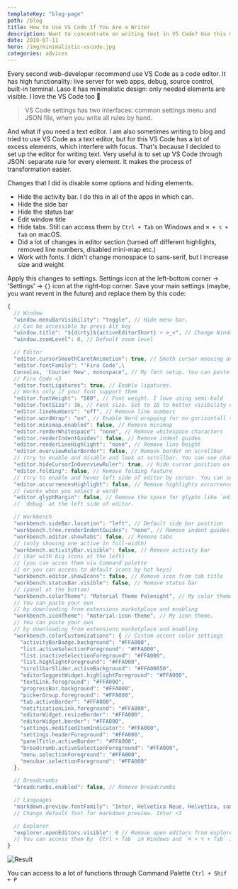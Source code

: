 ```yaml
---
templateKey: "blog-page"
path: /blog
title: How to Use VS Code If You Are a Writer
description: Want to concentrate on writing text in VS Code? Use this minimalistic setup. No exntensions.
date: 2019-07-11
hero: /img/minimalistic-vscode.jpg
categories: advices
---
```


Every second web-developer recommend use VS Code as a code editor. It has high functionality: live server for web apps, debug, source control, built-in terminal. Laso it has minimalistic design: only needed elements are visible. I love the VS Code too 💛

<p><blockquote class="faktoid">VS Code settings has two interfaces: common settings menu and JSON file, when you write all rules by hand.</blockquote></p>

And what if you need a text editor. I am also sometimes writing to blog and tried to use VS Code as a text editor, but for this VS Code has a lot of excess elements, which interfere with focus. That's because I decided to set up the editor for writing text. Very useful is to set up VS Code through JSON: separate rule for every element. It makes the process of transformation easier.

Changes that I did is disable some options and hiding elements.

- Hide the activity bar. I do this in all of the apps in which can.
- Hide the side bar
- Hide the status bar
- Edit window title
- Hide tabs. Still can access them by `Ctrl + Tab` on Windows and `⌘ + ⌥ + Tab` on macOS.
- Did a lot of changes in editor section (turned off different highlights, removed line numbers, disabled mini-map etс.)
- Work with fonts. I didn't change monospace to sans-serif, but I increase size and weight

Apply this changes to settings. Settings icon at the left-bottom corner → 'Settings' → `{}` icon at the right-top corner. Save your main settings (maybe, you want revent in the future) and replace them by this code:

```javascript
{
  // Window
  "window.menuBarVisibility": "toggle", // Hide menu bar.
  // Can be accessible by press Alt key
  "window.title": "${dirty}${activeEditorShort} ⚡ >_<", // Change Window Title
  "window.zoomLevel": 0, // Default zoom level

  // Editor
  "editor.cursorSmoothCaretAnimation": true, // Smoth cursor mooving animation
  "editor.fontFamily": "'Fira Code',\
  Consolas, 'Courier New', monospace", // My font setup. You can paste your own.
  // Fira Code <3
  "editor.fontLigatures": true, // Enable ligatures.
  // Works only if your font support them
  "editor.fontWeight": "500", // Font weight. I love using semi-bold
  "editor.fontSize": 16, // Font size. Set to 16 to better visibility of text
  "editor.lineNumbers": "off", // Remove line numbers
  "editor.wordWrap": "on", // Enable Word wrapping for no gorizontall scrolling
  "editor.minimap.enabled": false, // Remove minimap
  "editor.renderWhitespace": "none", // Remove whitespace characters
  "editor.renderIndentGuides": false, // Remove indent guides
  "editor.renderLineHighlight": "none", // Remove line height
  "editor.overviewRulerBorder": false, // Remove border on scrollbar
  // (try to enable and disable and look at scrollbar. You can see changes)
  "editor.hideCursorInOverviewRuler": true, // Hide cursor position on scrollbar
  "editor.folding": false, // Remove folding feature
  // (try to enable and hover left side of editor by cursor. You can see buttons for folding)
  "editor.occurrencesHighlight": false, // Remove highlights occurrences
  // (works when you select a word)
  "editor.glyphMargin": false, // Remove the space for glyphs like `edit` and
  // `debug` at the left side of editor.

  // Workbench
  "workbench.sideBar.location": "left", // Default side bar position
  "workbench.tree.renderIndentGuides": "none", // Remove indent guides
  "workbench.editor.showTabs": false, // Remove tabs
  // (only showing one active in full-width)
  "workbench.activityBar.visible": false, // Remove activity bar
  // (bar with big icons at the left)
  // (you can acces them via Command palette
  // or you can access to default icons by hot keys)
  "workbench.editor.showIcons": false, // Remove icon from tab title
  "workbench.statusBar.visible": false, // Remove status bar
  // (panel at the bottom)
  "workbench.colorTheme": "Material Theme Palenight", // My color theme.
  // You can paste your own
  // by downloading from extensions marketplace and enabling
  "workbench.iconTheme": "material-icon-theme", // My icon theme.
  // You can paste your own
  // by downloading from extensions marketplace and enabling
  "workbench.colorCustomizations": { // Custom accent color settings
    "activityBarBadge.background": "#FFA000",
    "list.activeSelectionForeground": "#FFA000",
    "list.inactiveSelectionForeground": "#FFA000",
    "list.highlightForeground": "#FFA000",
    "scrollbarSlider.activeBackground": "#FFA00050",
    "editorSuggestWidget.highlightForeground": "#FFA000",
    "textLink.foreground": "#FFA000",
    "progressBar.background": "#FFA000",
    "pickerGroup.foreground": "#FFA000",
    "tab.activeBorder": "#FFA000",
    "notificationLink.foreground": "#FFA000",
    "editorWidget.resizeBorder": "#FFA000",
    "editorWidget.border": "#FFA000",
    "settings.modifiedItemIndicator": "#FFA000",
    "settings.headerForeground": "#FFA000",
    "panelTitle.activeBorder": "#FFA000",
    "breadcrumb.activeSelectionForeground": "#FFA000",
    "menu.selectionForeground": "#FFA000",
    "menubar.selectionForeground": "#FFA000"
  },

  // Breadcrumbs
  "breadcrumbs.enabled": false, // Remove breadcrumbs

  // Languages
  "markdown.preview.fontFamily": "Inter, Helvetica Neue, Helvetica, sans-serif",
  // Change default font for markdown preview. Inter <3

  // Explorer
  "explorer.openEditors.visible": 0 // Remove open editors from explorer.
  // You can access them by `Ctrl + Tab` in Windows and `⌘ + ⌥ + Tab` in macOS.
}
```

![Result](/img/vscode-text.jpg "Result")

You can access to a lot of functions through Command Palette `Ctrl + Shif + P`

